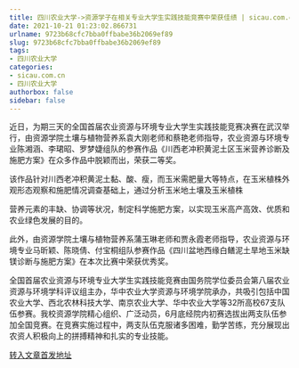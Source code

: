 ```yaml
---
title: 四川农业大学->资源学子在相关专业大学生实践技能竞赛中荣获佳绩 | sicau.com.cn
date: 2021-10-21 01:23:02.866731
urlname: 9723b68cfc7bba0ffbabe36b2069ef89
slug: 9723b68cfc7bba0ffbabe36b2069ef89
tags: 
- 四川农业大学
categories:
- sicau.com.cn
- 四川农业大学
authorbox: false
sidebar: false
---
```

近日，为期三天的全国首届农业资源与环境专业大学生实践技能竞赛决赛在武汉举行，由资源学院土壤与植物营养系袁大刚老师和蔡艳老师指导，农业资源与环境专业陈湘涵、李珺昭、罗梦婕组队的参赛作品《川西老冲积黄泥土区玉米营养诊断及施肥方案》在众多作品中脱颖而出，荣获二等奖。  

该作品针对川西老冲积黄泥土黏、酸、瘦，而玉米需肥量大等特点，在玉米植株外观形态观察和施肥情况调查基础上，通过分析玉米地土壤及玉米植株
<!--more-->
营养元素的丰缺、协调等状况，制定科学施肥方案，以实现玉米高产高效、优质和农业绿色发展的目的。

此外，由资源学院土壤与植物营养系蒲玉琳老师和贾永霞老师指导，农业资源与环境专业马昕颖、陈晓倩、付宝桐组队参赛作品《四川盆地西缘白鳝泥土旱地玉米缺镁诊断与施肥方案》在本次比赛中荣获优秀奖。

全国首届农业资源与环境专业大学生实践技能竞赛由国务院学位委员会第八届农业资源与环境学科评议组主办，华中农业大学资源与环境学院承办，共吸引包括中国农业大学、西北农林科技大学、南京农业大学、华中农业大学等32所高校67支队伍参赛。我校资源学院精心组织、广泛动员，6月底经院内初赛选拔出两支队伍参加全国竞赛。在竞赛实施过程中，两支队伍克服诸多困难，勤学苦练，充分展现出农资人积极向上的拼搏精神和扎实的专业技能。



[转入文章首发地址](https://news.sicau.edu.cn/info/1078/64986.htm)